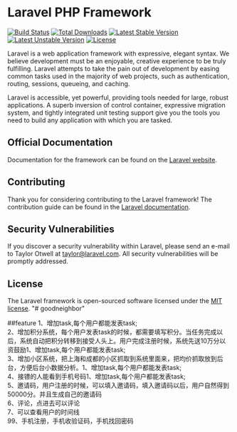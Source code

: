 # Laravel PHP Framework

[![Build Status](https://travis-ci.org/laravel/framework.svg)](https://travis-ci.org/laravel/framework)
[![Total Downloads](https://poser.pugx.org/laravel/framework/d/total.svg)](https://packagist.org/packages/laravel/framework)
[![Latest Stable Version](https://poser.pugx.org/laravel/framework/v/stable.svg)](https://packagist.org/packages/laravel/framework)
[![Latest Unstable Version](https://poser.pugx.org/laravel/framework/v/unstable.svg)](https://packagist.org/packages/laravel/framework)
[![License](https://poser.pugx.org/laravel/framework/license.svg)](https://packagist.org/packages/laravel/framework)

Laravel is a web application framework with expressive, elegant syntax. We believe development must be an enjoyable, creative experience to be truly fulfilling. Laravel attempts to take the pain out of development by easing common tasks used in the majority of web projects, such as authentication, routing, sessions, queueing, and caching.

Laravel is accessible, yet powerful, providing tools needed for large, robust applications. A superb inversion of control container, expressive migration system, and tightly integrated unit testing support give you the tools you need to build any application with which you are tasked.

## Official Documentation

Documentation for the framework can be found on the [Laravel website](http://laravel.com/docs).

## Contributing

Thank you for considering contributing to the Laravel framework! The contribution guide can be found in the [Laravel documentation](http://laravel.com/docs/contributions).

## Security Vulnerabilities

If you discover a security vulnerability within Laravel, please send an e-mail to Taylor Otwell at taylor@laravel.com. All security vulnerabilities will be promptly addressed.

## License

The Laravel framework is open-sourced software licensed under the [MIT license](http://opensource.org/licenses/MIT).
"# goodneighbor"

##feature
1、增加task,每个用户都能发表task;<br/>
2、增加积分系统，每个用户发表task的时候，都需要填写积分。当任务完成以后，系统自动把积分转移到接受人头上。用户完成注册时候，系统先送10万分以资鼓励1、增加task,每个用户都能发表task;<br/>
3、增加小区系统，把上海和成都的小区抓取到系统里面来，把均价抓取放到后台，方便后台小数据分析。1、增加task,每个用户都能发表task;<br/>
4、接镖的人能看到手机号码1、增加task,每个用户都能发表task;<br/>
5、邀请码，用户注册的时候，可以填入邀请码，填入邀请码以后，用户自然得到50000分。并且生成自己的邀请码<br/>
6、评论，点进去可以评论<br/>
7、可以查看用户的时间线<br/>
99、手机注册，手机收验证码，手机找回密码<br/>
